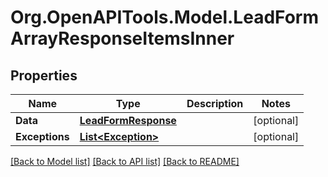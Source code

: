 # Org.OpenAPITools.Model.LeadFormArrayResponseItemsInner

## Properties

Name | Type | Description | Notes
------------ | ------------- | ------------- | -------------
**Data** | [**LeadFormResponse**](LeadFormResponse.md) |  | [optional] 
**Exceptions** | [**List&lt;Exception&gt;**](Exception.md) |  | [optional] 

[[Back to Model list]](../README.md#documentation-for-models) [[Back to API list]](../README.md#documentation-for-api-endpoints) [[Back to README]](../README.md)

